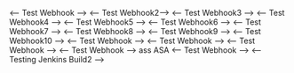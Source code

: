 <-- Test Webhook -->
<-- Test Webhook2-->
<-- Test Webhook3 -->
<-- Test Webhook4 -->
<-- Test Webhook5 -->
<-- Test Webhook6 -->
<-- Test Webhook7 -->
<-- Test Webhook8 -->
<-- Test Webhook9 -->
<-- Test Webhook10 -->
<-- Test Webhook -->
<-- Test Webhook -->
<-- Test Webhook -->
<-- Test Webhook -->
ass
ASA
<-- Test Webhook -->
<-- Testing Jenkins Build2 -->
